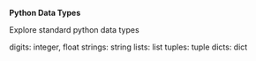 **Python Data Types**

Explore standard python data types

digits: integer, float
strings: string
lists: list
tuples: tuple
dicts: dict
